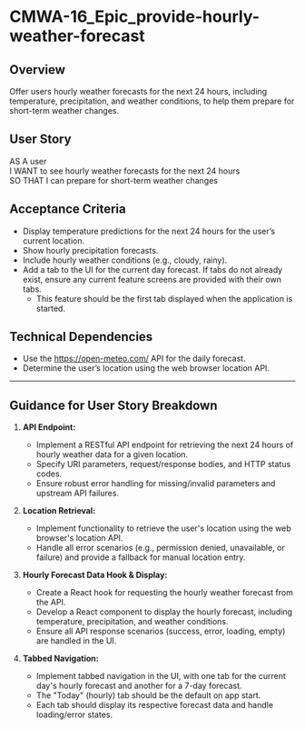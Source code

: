 # CMWA-16_Epic_provide-hourly-weather-forecast

## Overview
Offer users hourly weather forecasts for the next 24 hours, including temperature, precipitation, and weather conditions, to help them prepare for short-term weather changes.

## User Story
AS A user  
I WANT to see hourly weather forecasts for the next 24 hours  
SO THAT I can prepare for short-term weather changes

## Acceptance Criteria
- Display temperature predictions for the next 24 hours for the user’s current location.
- Show hourly precipitation forecasts.
- Include hourly weather conditions (e.g., cloudy, rainy).
- Add a tab to the UI for the current day forecast. If tabs do not already exist, ensure any current feature screens are provided with their own tabs.
    - This feature should be the first tab displayed when the application is started.

## Technical Dependencies
- Use the https://open-meteo.com/ API for the daily forecast.
- Determine the user’s location using the web browser location API.

---

## Guidance for User Story Breakdown

1. **API Endpoint:**
    - Implement a RESTful API endpoint for retrieving the next 24 hours of hourly weather data for a given location.
    - Specify URI parameters, request/response bodies, and HTTP status codes.
    - Ensure robust error handling for missing/invalid parameters and upstream API failures.

2. **Location Retrieval:**
    - Implement functionality to retrieve the user's location using the web browser's location API.
    - Handle all error scenarios (e.g., permission denied, unavailable, or failure) and provide a fallback for manual location entry.

3. **Hourly Forecast Data Hook & Display:**
    - Create a React hook for requesting the hourly weather forecast from the API.
    - Develop a React component to display the hourly forecast, including temperature, precipitation, and weather conditions.
    - Ensure all API response scenarios (success, error, loading, empty) are handled in the UI.

4. **Tabbed Navigation:**
    - Implement tabbed navigation in the UI, with one tab for the current day's hourly forecast and another for a 7-day forecast.
    - The "Today" (hourly) tab should be the default on app start.
    - Each tab should display its respective forecast data and handle loading/error states.
